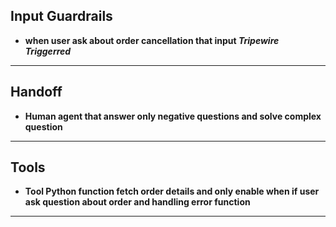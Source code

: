 ## Input Guardrails 
* __when user ask about order cancellation that input ***Tripewire Triggerred***__

-----------

## Handoff
* __Human agent that answer only negative questions and solve complex question__

------------

## Tools
* __Tool Python function fetch order details and only enable when if user ask question about order and handling error function__

-----------





